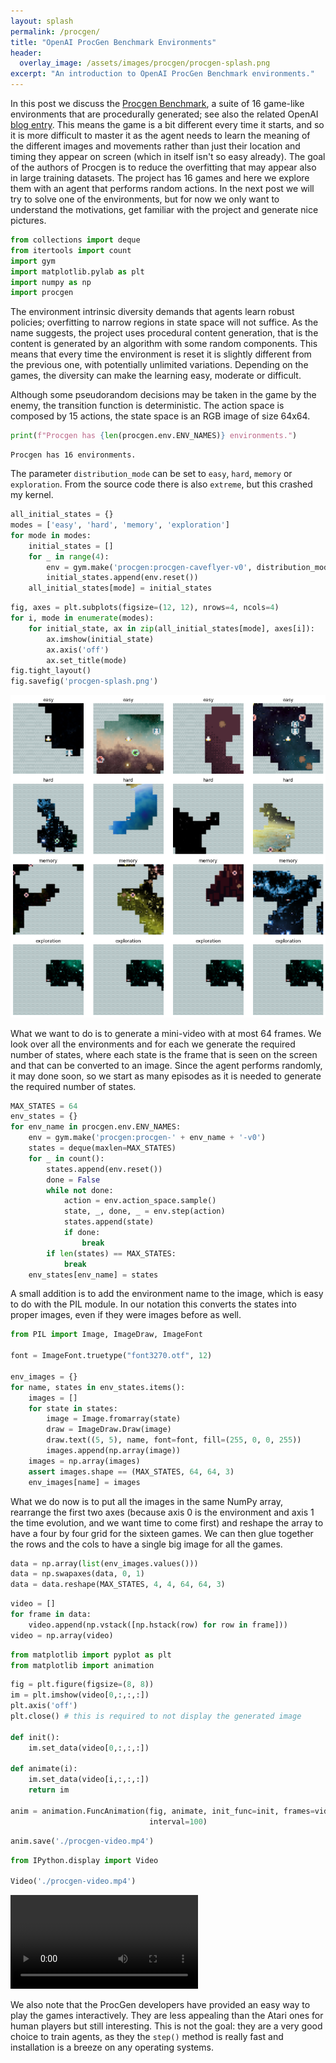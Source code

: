 ```yaml
---
layout: splash
permalink: /procgen/
title: "OpenAI ProcGen Benchmark Environments"
header:
  overlay_image: /assets/images/procgen/procgen-splash.png
excerpt: "An introduction to OpenAI ProcGen Benchmark environments."
---
```


In this post we discuss the [Procgen Benchmark](https://arxiv.org/abs/1912.01588), a suite of 16 game-like environments that are procedurally generated; see also the related OpenAI [blog entry](https://openai.com/blog/procgen-benchmark/). This means the game is a bit different every time it starts, and so it is more difficult to master it as the agent needs to learn the meaning of the different images and movements rather than just their location and timing they appear on screen (which in itself isn't so easy already). The goal of the authors of Procgen is to reduce the overfitting that may appear also in large training datasets. The project has 16 games and here we explore them with an agent that performs random actions. In the next post we will try to solve one of the environments, but for now we only want to understand the motivations, get familiar with the project and generate nice pictures.


```python
from collections import deque
from itertools import count
import gym
import matplotlib.pylab as plt
import numpy as np
import procgen
```

The environment intrinsic diversity demands that agents learn robust policies; overfitting to narrow regions in state space will not suffice. As the name suggests, the project uses procedural content generation, that is the content is generated by an algorithm with some random components. This means that every time the environment is reset it is slightly different from the previous one, with potentially unlimited variations. Depending on the games, the diversity can make the learning easy, moderate or difficult.

Although some pseudorandom decisions may be taken in the game by the enemy, the transition function is deterministic. The action space is composed by 15 actions, the state space is an RGB image of size 64x64.


```python
print(f"Procgen has {len(procgen.env.ENV_NAMES)} environments.")
```

    Procgen has 16 environments.
    

The parameter `distribution_mode` can be set to `easy`, `hard`, `memory` or `exploration`. From the source code there is also `extreme`, but this crashed my kernel. 


```python
all_initial_states = {}
modes = ['easy', 'hard', 'memory', 'exploration']
for mode in modes:
    initial_states = []
    for _ in range(4):
        env = gym.make('procgen:procgen-caveflyer-v0', distribution_mode=mode)
        initial_states.append(env.reset())
    all_initial_states[mode] = initial_states
```


```python
fig, axes = plt.subplots(figsize=(12, 12), nrows=4, ncols=4)
for i, mode in enumerate(modes):
    for initial_state, ax in zip(all_initial_states[mode], axes[i]):
        ax.imshow(initial_state)
        ax.axis('off')
        ax.set_title(mode)
fig.tight_layout()
fig.savefig('procgen-splash.png')
```


    
![png](/assets/images/procgen/procgen_6_0.png)
    


What we want to do is to generate a mini-video with at most 64 frames. We look over all the environments and for each we generate the required number of states, where each state is the frame that is seen on the screen and that can be converted to an image. Since the agent performs randomly, it may done soon, so we start as many episodes as it is needed to generate the required number of states.


```python
MAX_STATES = 64
env_states = {}
for env_name in procgen.env.ENV_NAMES:
    env = gym.make('procgen:procgen-' + env_name + '-v0')
    states = deque(maxlen=MAX_STATES)
    for _ in count():
        states.append(env.reset())
        done = False
        while not done:
            action = env.action_space.sample()
            state, _, done, _ = env.step(action)
            states.append(state)
            if done:
                break
        if len(states) == MAX_STATES:
            break
    env_states[env_name] = states
```

A small addition is to add the environment name to the image, which is easy to do with the PIL module. In our notation this converts the states into proper images, even if they were images before as well.


```python
from PIL import Image, ImageDraw, ImageFont

font = ImageFont.truetype("font3270.otf", 12)

env_images = {}
for name, states in env_states.items():
    images = []
    for state in states:
        image = Image.fromarray(state)
        draw = ImageDraw.Draw(image)
        draw.text((5, 5), name, font=font, fill=(255, 0, 0, 255))
        images.append(np.array(image))
    images = np.array(images)
    assert images.shape == (MAX_STATES, 64, 64, 3)
    env_images[name] = images
```

What we do now is to put all the images in the same NumPy array, rearrange the first two axes (because axis 0 is the environment and axis 1 the time evolution, and we want time to come first) and reshape the array to have a four by four grid for the sixteen games. We can then glue together the rows and the cols to have a single big image for all the games.


```python
data = np.array(list(env_images.values()))
data = np.swapaxes(data, 0, 1)
data = data.reshape(MAX_STATES, 4, 4, 64, 64, 3)
```


```python
video = []
for frame in data:
    video.append(np.vstack([np.hstack(row) for row in frame]))
video = np.array(video)
```


```python
from matplotlib import pyplot as plt
from matplotlib import animation
```


```python
fig = plt.figure(figsize=(8, 8))
im = plt.imshow(video[0,:,:,:])
plt.axis('off')
plt.close() # this is required to not display the generated image

def init():
    im.set_data(video[0,:,:,:])

def animate(i):
    im.set_data(video[i,:,:,:])
    return im

anim = animation.FuncAnimation(fig, animate, init_func=init, frames=video.shape[0],
                               interval=100)
```


```python
anim.save('./procgen-video.mp4')
```


```python
from IPython.display import Video

Video('./procgen-video.mp4')
```




<video src="/assets/videos/procgen/procgen-video.mp4" controls  >
      Your browser does not support the <code>video</code> element.
    </video>



We also note that the ProcGen developers have provided an easy way to play the games interactively. They are less appealing than the Atari ones for human players but still interesting. This is not the goal: they are a very good choice to train agents, as they the `step()` method is really fast and installation is a breeze on any operating systems.
